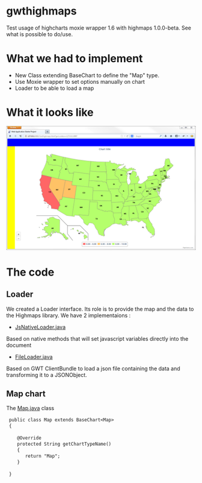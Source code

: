 gwthighmaps
===========

Test usage of highcharts moxie wrapper 1.6 with highmaps 1.0.0-beta. See what is possible to do/use.


# What we had to implement

* New Class extending BaseChart<T> to define the "Map" type.
* Use Moxie wrapper to set options manually on chart
* Loader to be able to load a map
 
# What it looks like

![map](./map.png)

# The code

## Loader
We created a Loader interface. Its role is to provide the map and the data to the Highmaps library. We have 2 implementaions :

* [JsNativeLoader.java](./gwtapp/src/com/mycom/gwthighmaps/client/loader/js/JsNativeLoader.java)

Based on native methods that will set javascript variables directly into the document 

* [FileLoader.java](./gwtapp/src/com/mycom/gwthighmaps/client/loader/file/FileLoader.java)

Based on GWT ClientBundle to load a json file containing the data and transforming it to a JSONObject.

## Map chart

The [Map.java](./gwtapp/src/com/mycom/gwthighmaps/client/Map.java) class

     public class Map extends BaseChart<Map>
     {
     
        @Override
        protected String getChartTypeName()
        {
           return "Map";
        }
     
     }
